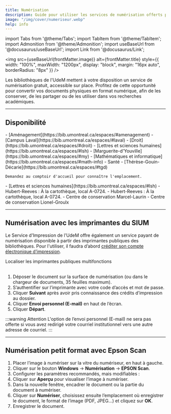 ```yaml
---
title: Numérisation
description: Guide pour utiliser les services de numérisation offerts par les bibliothèques de l'Université de Montréal.
image: "/img/cover/numeriseur.webp"
help: info
---
```


import Tabs from '@theme/Tabs';
import TabItem from '@theme/TabItem';
import Admonition from '@theme/Admonition';
import useBaseUrl from '@docusaurus/useBaseUrl';
import Link from '@docusaurus/Link';

<img 
  src={useBaseUrl(frontMatter.image)} 
  alt={frontMatter.title} 
  style={{
    width: "100%",
    maxWidth: "1200px",
    display: "block",
    margin: "16px auto",
    borderRadius: "8px"
  }} 
/>

Les bibliothèques de l'UdeM mettent à votre disposition un service de numérisation gratuit, accessible sur place. Profitez de cette opportunité pour convertir vos documents physiques en format numérique, afin de les conserver, de les partager ou de les utiliser dans vos recherches académiques.

---

## Disponibilité

<Tabs groupId="numérisation-disponibilité">
  <TabItem value="petit-format" label="Petit format">
    - [Aménagement](https://bib.umontreal.ca/espaces/#amenagement)  
    - [Campus Laval](https://bib.umontreal.ca/espaces/#laval)  
    - [Droit](https://bib.umontreal.ca/espaces/#droit)  
    - [Lettres et sciences humaines](https://bib.umontreal.ca/espaces/#lsh)  
    - [Marguerite-d'Youville](https://bib.umontreal.ca/espaces/#my)  
    - [Mathématiques et informatique](https://bib.umontreal.ca/espaces/#math-info)  
    - Santé  
    - [Thérèse-Gouin-Décarie](https://bib.umontreal.ca/espaces/#tgd)

    Demandez au comptoir d'accueil pour connaître l'emplacement.
  </TabItem>

  <TabItem value="livres" label="Livres">
    - [Lettres et sciences humaines](https://bib.umontreal.ca/espaces/#lsh)  
  </TabItem>

  <TabItem value="moyen-format" label="Moyen format">
    - Hubert-Reeves : À la cartothèque, local A-0724.
  </TabItem>

  <TabItem value="grand-format" label="Grand format">
    - Hubert-Reeves : À la cartothèque, local A-0724.  
    - Centre de conservation Marcel-Laurin
  </TabItem>

  <TabItem value="microformes" label="Microformes">
    - Centre de conservation Lionel-Groulx
  </TabItem>
</Tabs>

---

## Numérisation avec les imprimantes du SIUM

Le Service d'Impression de l'UdeM offre également un service payant de numérisation disponible à partir des imprimantes publiques des bibliothèques. Pour l'utiliser, il faudra d’abord [créditer son compte électronique d’impression](https://sium.umontreal.ca/compte-cei.html).

<Link to="https://sium.umontreal.ca/imprimantes.html" className="button button--secondary">
  Localiser les imprimantes publiques multifonctions
</Link>

<br/>
<br/>

1. Déposer le document sur la surface de numérisation (ou dans le chargeur de documents, 35 feuilles maximum).  
2. S’authentifier sur l’imprimante avec votre code d’accès et mot de passe.  
3. Cliquer **Suivant** après avoir pris connaissance des crédits d’impression au dossier.  
4. Cliquer **Envoi personnel (E-mail)** en haut de l’écran.  
5. Cliquer **Départ**.  

:::warning Attention
L'option de l’envoi personnel (E-mail) ne sera pas offerte si vous avez redirigé votre courriel institutionnel vers une autre adresse de courriel.
:::

---

## Numérisation petit format avec Epson Scan

1. Placer l’image à numériser sur la vitre du numériseur, en haut à gauche.  
2. Cliquer sur le bouton **Windows** → **Numérisation** → **EPSON Scan**.  
3. Configurer les paramètres recommandés, mais modifiables :  
4. Cliquer sur **Aperçu** pour visualiser l’image à numériser.  
5. Dans la nouvelle fenêtre, encadrer le document ou la partie du document à numériser.  
6. Cliquer sur **Numériser**, choisissez ensuite l’emplacement où enregistrer le document, le format de l’image (PDF, JPEG...) et cliquez sur **OK**.  
7. Enregistrer le document.

